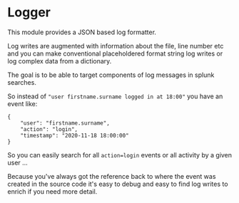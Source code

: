 # Logger

This module provides a JSON based log formatter. 

Log writes are augmented with information about the file, 
line number etc and you can make conventional placeholdered 
format string log writes or log complex data from a dictionary.

The goal is to be able to target components of log messages in 
splunk searches. 

So instead of `"user firstname.surname logged in at 18:00"` you 
have an event like: 

```
{
    "user": "firstname.surname",
    "action": "login", 
    "timestamp": "2020-11-18 18:00:00"
}
```  

So you can easily search for all `action=login` events or all 
activity by a given user ...

Because you've always got the reference back to where the 
event was created in the source code it's easy to debug and 
easy to find log writes to enrich if you need more detail.